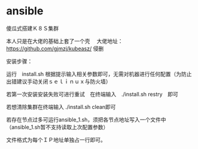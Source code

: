 # ansible
傻瓜式搭建Ｋ８Ｓ集群　

本人只是在大佬的基础上套了一个壳　
大佬地址：https://github.com/gjmzj/kubeasz/
侵删

安装步骤：

运行　install.sh 根据提示输入相关参数即可，无需对机器进行任何配置（为防止出错建议手动关闭ｓｅｌｉｎｕｘ与防火墙）

若第一次安装安装失败可进行重试　在终端输入　./install.sh  restry　即可

若想清除集群在终端输入 ./install.sh  clean即可

若存在节点过多可运行ansible_1.sh，须把各节点地址写入一个文件中（ansible_1.sh暂不支持读取上次配置参数）

文件格式为每个ＩＰ地址单独占一行即可。
